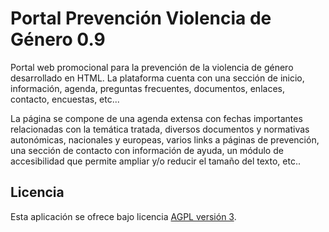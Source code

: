 Portal Prevención Violencia de Género 0.9
=========================================

Portal web promocional para la prevención de la violencia de género desarrollado en HTML.
La plataforma cuenta con una sección de inicio, información, agenda, preguntas frecuentes, 
documentos, enlaces, contacto, encuestas, etc...

La página se compone de una agenda extensa con fechas importantes relacionadas con la temática
tratada, diversos documentos y normativas autonómicas, nacionales y europeas, varios links
a páginas de prevención, una sección de contacto con información de ayuda, un módulo de 
accesibilidad que permite ampliar y/o reducir el tamaño del texto, etc..

## Licencia
Esta aplicación se ofrece bajo licencia [AGPL versión 3].

[AGPL versión 3]: http://www.gnu.org/licenses/agpl.html
